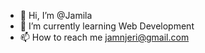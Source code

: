 - 👋 Hi, I’m @Jamila
- 🌱 I’m currently learning Web Development
- 📫 How to reach me jamnjeri@gmail.com

<!---
jamnjeri/jamnjeri is a ✨ special ✨ repository because its `README.md` (this file) appears on your GitHub profile.
You can click the Preview link to take a look at your changes.
--->
